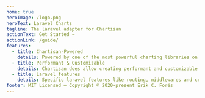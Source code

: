 ```yaml
---
home: true
heroImage: /logo.png
heroText: Laravel Charts
tagline: The laravel adapter for Chartisan
actionText: Get Started →
actionLink: /guide/
features:
  - title: Chartisan-Powered
    details: Powered by one of the most powerful charting libraries on the front-end.
  - title: Performant & Customizable
    details: Chartisan does allow creating performant and customizable charts out of the box.
  - title: Laravel features
    details: Specific laravel features like routing, middlewares and creation commands.
footer: MIT Licensed — Copyright © 2020-present Erik C. Forés
---
```

